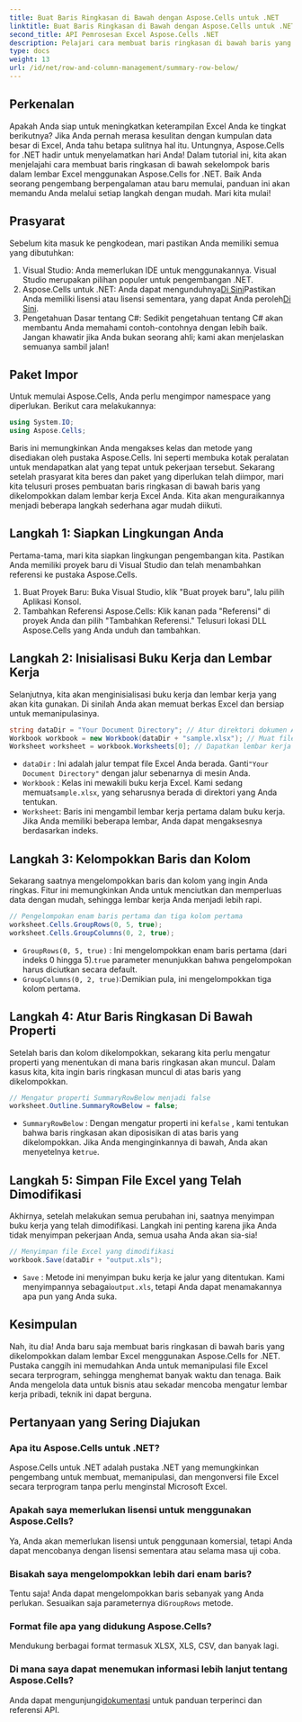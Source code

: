 ```yaml
---
title: Buat Baris Ringkasan di Bawah dengan Aspose.Cells untuk .NET
linktitle: Buat Baris Ringkasan di Bawah dengan Aspose.Cells untuk .NET
second_title: API Pemrosesan Excel Aspose.Cells .NET
description: Pelajari cara membuat baris ringkasan di bawah baris yang dikelompokkan di Excel menggunakan Aspose.Cells for .NET. Panduan langkah demi langkah disertakan.
type: docs
weight: 13
url: /id/net/row-and-column-management/summary-row-below/
---
```

## Perkenalan
Apakah Anda siap untuk meningkatkan keterampilan Excel Anda ke tingkat berikutnya? Jika Anda pernah merasa kesulitan dengan kumpulan data besar di Excel, Anda tahu betapa sulitnya hal itu. Untungnya, Aspose.Cells for .NET hadir untuk menyelamatkan hari Anda! Dalam tutorial ini, kita akan menjelajahi cara membuat baris ringkasan di bawah sekelompok baris dalam lembar Excel menggunakan Aspose.Cells for .NET. Baik Anda seorang pengembang berpengalaman atau baru memulai, panduan ini akan memandu Anda melalui setiap langkah dengan mudah. Mari kita mulai!
## Prasyarat
Sebelum kita masuk ke pengkodean, mari pastikan Anda memiliki semua yang dibutuhkan:
1. Visual Studio: Anda memerlukan IDE untuk menggunakannya. Visual Studio merupakan pilihan populer untuk pengembangan .NET.
2.  Aspose.Cells untuk .NET: Anda dapat mengunduhnya[Di Sini](https://releases.aspose.com/cells/net/)Pastikan Anda memiliki lisensi atau lisensi sementara, yang dapat Anda peroleh[Di Sini](https://purchase.aspose.com/temporary-license/).
3. Pengetahuan Dasar tentang C#: Sedikit pengetahuan tentang C# akan membantu Anda memahami contoh-contohnya dengan lebih baik. Jangan khawatir jika Anda bukan seorang ahli; kami akan menjelaskan semuanya sambil jalan!
## Paket Impor
Untuk memulai Aspose.Cells, Anda perlu mengimpor namespace yang diperlukan. Berikut cara melakukannya:
```csharp
using System.IO;
using Aspose.Cells;
```
Baris ini memungkinkan Anda mengakses kelas dan metode yang disediakan oleh pustaka Aspose.Cells. Ini seperti membuka kotak peralatan untuk mendapatkan alat yang tepat untuk pekerjaan tersebut. 
Sekarang setelah prasyarat kita beres dan paket yang diperlukan telah diimpor, mari kita telusuri proses pembuatan baris ringkasan di bawah baris yang dikelompokkan dalam lembar kerja Excel Anda. Kita akan menguraikannya menjadi beberapa langkah sederhana agar mudah diikuti.
## Langkah 1: Siapkan Lingkungan Anda
Pertama-tama, mari kita siapkan lingkungan pengembangan kita. Pastikan Anda memiliki proyek baru di Visual Studio dan telah menambahkan referensi ke pustaka Aspose.Cells.
1. Buat Proyek Baru: Buka Visual Studio, klik "Buat proyek baru", lalu pilih Aplikasi Konsol.
2. Tambahkan Referensi Aspose.Cells: Klik kanan pada "Referensi" di proyek Anda dan pilih "Tambahkan Referensi." Telusuri lokasi DLL Aspose.Cells yang Anda unduh dan tambahkan.
## Langkah 2: Inisialisasi Buku Kerja dan Lembar Kerja
Selanjutnya, kita akan menginisialisasi buku kerja dan lembar kerja yang akan kita gunakan. Di sinilah Anda akan memuat berkas Excel dan bersiap untuk memanipulasinya.
```csharp
string dataDir = "Your Document Directory"; // Atur direktori dokumen Anda
Workbook workbook = new Workbook(dataDir + "sample.xlsx"); // Muat file Excel Anda
Worksheet worksheet = workbook.Worksheets[0]; // Dapatkan lembar kerja pertama
```
- `dataDir` : Ini adalah jalur tempat file Excel Anda berada. Ganti`"Your Document Directory"` dengan jalur sebenarnya di mesin Anda.
- `Workbook` : Kelas ini mewakili buku kerja Excel. Kami sedang memuat`sample.xlsx`, yang seharusnya berada di direktori yang Anda tentukan.
- `Worksheet`: Baris ini mengambil lembar kerja pertama dalam buku kerja. Jika Anda memiliki beberapa lembar, Anda dapat mengaksesnya berdasarkan indeks.
## Langkah 3: Kelompokkan Baris dan Kolom
Sekarang saatnya mengelompokkan baris dan kolom yang ingin Anda ringkas. Fitur ini memungkinkan Anda untuk menciutkan dan memperluas data dengan mudah, sehingga lembar kerja Anda menjadi lebih rapi.
```csharp
// Pengelompokan enam baris pertama dan tiga kolom pertama
worksheet.Cells.GroupRows(0, 5, true);
worksheet.Cells.GroupColumns(0, 2, true);
```
- `GroupRows(0, 5, true)` : Ini mengelompokkan enam baris pertama (dari indeks 0 hingga 5).`true` parameter menunjukkan bahwa pengelompokan harus diciutkan secara default.
- `GroupColumns(0, 2, true)`:Demikian pula, ini mengelompokkan tiga kolom pertama.
## Langkah 4: Atur Baris Ringkasan Di Bawah Properti
Setelah baris dan kolom dikelompokkan, sekarang kita perlu mengatur properti yang menentukan di mana baris ringkasan akan muncul. Dalam kasus kita, kita ingin baris ringkasan muncul di atas baris yang dikelompokkan.
```csharp
// Mengatur properti SummaryRowBelow menjadi false
worksheet.Outline.SummaryRowBelow = false;
```
- `SummaryRowBelow` : Dengan mengatur properti ini ke`false` , kami tentukan bahwa baris ringkasan akan diposisikan di atas baris yang dikelompokkan. Jika Anda menginginkannya di bawah, Anda akan menyetelnya ke`true`.
## Langkah 5: Simpan File Excel yang Telah Dimodifikasi
Akhirnya, setelah melakukan semua perubahan ini, saatnya menyimpan buku kerja yang telah dimodifikasi. Langkah ini penting karena jika Anda tidak menyimpan pekerjaan Anda, semua usaha Anda akan sia-sia!
```csharp
// Menyimpan file Excel yang dimodifikasi
workbook.Save(dataDir + "output.xls");
```
- `Save` : Metode ini menyimpan buku kerja ke jalur yang ditentukan. Kami menyimpannya sebagai`output.xls`, tetapi Anda dapat menamakannya apa pun yang Anda suka.
## Kesimpulan
Nah, itu dia! Anda baru saja membuat baris ringkasan di bawah baris yang dikelompokkan dalam lembar Excel menggunakan Aspose.Cells for .NET. Pustaka canggih ini memudahkan Anda untuk memanipulasi file Excel secara terprogram, sehingga menghemat banyak waktu dan tenaga. Baik Anda mengelola data untuk bisnis atau sekadar mencoba mengatur lembar kerja pribadi, teknik ini dapat berguna.
## Pertanyaan yang Sering Diajukan
### Apa itu Aspose.Cells untuk .NET?  
Aspose.Cells untuk .NET adalah pustaka .NET yang memungkinkan pengembang untuk membuat, memanipulasi, dan mengonversi file Excel secara terprogram tanpa perlu menginstal Microsoft Excel.
### Apakah saya memerlukan lisensi untuk menggunakan Aspose.Cells?  
Ya, Anda akan memerlukan lisensi untuk penggunaan komersial, tetapi Anda dapat mencobanya dengan lisensi sementara atau selama masa uji coba.
### Bisakah saya mengelompokkan lebih dari enam baris?  
 Tentu saja! Anda dapat mengelompokkan baris sebanyak yang Anda perlukan. Sesuaikan saja parameternya di`GroupRows` metode.
### Format file apa yang didukung Aspose.Cells?  
Mendukung berbagai format termasuk XLSX, XLS, CSV, dan banyak lagi.
### Di mana saya dapat menemukan informasi lebih lanjut tentang Aspose.Cells?  
 Anda dapat mengunjungi[dokumentasi](https://reference.aspose.com/cells/net/) untuk panduan terperinci dan referensi API.

